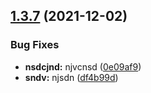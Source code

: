 ## [1.3.7](https://github.com/shubhamprataps/hello/compare/v1.3.6...v1.3.7) (2021-12-02)


### Bug Fixes

* **nsdcjnd:** njvcnsd ([0e09af9](https://github.com/shubhamprataps/hello/commit/0e09af978d38473bf0d7f36e79595306f3ea983b))
* **sndv:** njsdn ([df4b99d](https://github.com/shubhamprataps/hello/commit/df4b99d56f98ba14ff3c683d1a43a70f4330fd17))
